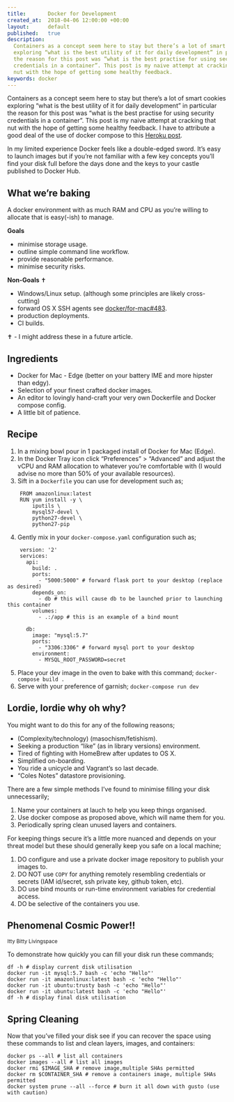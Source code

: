 ```yaml
---
title:       Docker for Development
created_at:  2018-04-06 12:00:00 +00:00
layout:      default
published:   true
description:
  Containers as a concept seem here to stay but there’s a lot of smart cookies
  exploring “what is the best utility of it for daily development” in particular
  the reason for this post was “what is the best practise for using security
  credentials in a container”. This post is my naive attempt at cracking that
  nut with the hope of getting some healthy feedback.
keywords: docker
---
```


Containers as a concept seem here to stay but there’s a lot of smart cookies exploring “what is the best utility of it for daily development” in particular the reason for this post was “what is the best practise for using security credentials in a container”. This post is my naive attempt at cracking that nut with the hope of getting some healthy feedback. I have to attribute a good deal of the use of docker compose to this [Heroku post](https://devcenter.heroku.com/articles/local-development-with-docker-compose).

In my limited experience Docker feels like a double-edged sword. It’s easy to launch images but if you’re not familiar with a few key concepts you’ll find your disk full before the days done and the keys to your castle published to Docker Hub.

## What we’re baking

A docker environment with as much RAM and CPU as you’re willing to allocate that is easy(-ish) to manage.

**Goals**

- minimise storage usage.
- outline simple command line workflow.
- provide reasonable performance.
- minimise security risks.

**Non-Goals** ✝

- Windows/Linux setup. (although some principles are likely cross-cutting)
- forward OS X SSH agents see [docker/for-mac#483](https://github.com/docker/for-mac/issues/483).
- production deployments.
- CI builds.

✝ - I might address these in a future article.

## Ingredients

- Docker for Mac - Edge (better on your battery IME and more hipster than edgy).
- Selection of your finest crafted docker images.
- An editor to lovingly hand-craft your very own Dockerfile and Docker compose config.
- A little bit of patience.

## Recipe

1. In a mixing bowl pour in 1 packaged install of Docker for Mac (Edge).
2. In the Docker Tray icon click “Preferences” > “Advanced” and adjust the vCPU and RAM allocation to whatever you’re comfortable with (I would advise no more than 50% of your available resources).
3. Sift in a `Dockerfile` you can use for development such as;
```
    FROM amazonlinux:latest
    RUN yum install -y \
        iputils \
        mysql57-devel \
        python27-devel \
        python27-pip
```
4. Gently mix in your `docker-compose.yaml` configuration such as;
```
    version: '2'
    services:
      api:
        build: .
        ports: 
          - "5000:5000" # forward flask port to your desktop (replace as desired)
        depends_on:
          - db # this will cause db to be launched prior to launching this container
        volumes:
          - .:/app # this is an example of a bind mount
    
      db:
        image: "mysql:5.7"
        ports:
          - "3306:3306" # forward mysql port to your desktop
        environment:
          - MYSQL_ROOT_PASSWORD=secret
```
5. Place your dev image in the oven to bake with this command; `docker-compose build .`
6. Serve with your preference of garnish; `docker-compose run dev`

## Lordie, lordie why oh why?

You might want to do this for any of the following reasons;

- (Complexity/technology) (masochism/fetishism).
- Seeking a production “like” (as in library versions) environment.
- Tired of fighting with HomeBrew after updates to OS X.
- Simplified on-boarding.
- You ride a unicycle and Vagrant’s so last decade.
- “Coles Notes” datastore provisioning.

There are a few simple methods I’ve found to minimise filling your disk unnecessarily;

1. Name your containers at lauch to help you keep things organised.
2. Use docker compose as proposed above, which will name them for you.
3. Periodically spring clean unused layers and containers.

For keeping things secure it’s a little more nuanced and depends on your threat model but these should generally keep you safe on a local machine;

1. DO configure and use a private docker image repository to publish your images to.
2. DO NOT use `COPY` for anything remotely resembling credentials or secrets (IAM id/secret, ssh private key, github token, etc).
3. DO use bind mounts or run-time environment variables for credential access.
4. DO be selective of the containers you use.

## Phenomenal Cosmic Power!!

<small>Itty Bitty Livingspace</small>

To demonstrate how quickly you can fill your disk run these commands;

    df -h # display current disk utilisation
    docker run -it mysql:5.7 bash -c 'echo "Hello"'
    docker run -it amazonlinux:latest bash -c 'echo "Hello"'
    docker run -it ubuntu:trusty bash -c 'echo "Hello"'
    docker run -it ubuntu:latest bash -c 'echo "Hello"'
    df -h # display final disk utilisation

## Spring Cleaning

Now that you’ve filled your disk see if you can recover the space using these commands to list and clean layers, images, and containers:

    docker ps --all # list all containers
    docker images --all # list all images
    docker rmi $IMAGE_SHA # remove image,multiple SHAs permitted
    docker rm $CONTAINER_SHA # remove a containers image, multiple SHAs permitted
    docker system prune --all --force # burn it all down with gusto (use with caution)

